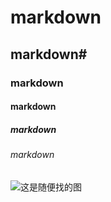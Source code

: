 # markdown #
## markdown#
### markdown
#### markdown
##### markdown
###### markdown
![这是随便找的图](https://img3.doubanio.com/icon/ul231992601-13.jpg)
